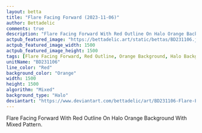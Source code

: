 ```yaml
---
layout: betta
title: "Flare Facing Forward (2023-11-06)"
author: Bettadelic
comments: true
description: "Flare Facing Forward With Red Outline On Halo Orange Background With Mixed Pattern."
actpub_featured_image: "https://bettadelic.art/static/bettas/BD231106.jpg"
actpub_featured_image_width: 1500
actpub_featured_image_height: 1500
tags: [Flare Facing Forward, Red Outline, Orange Background, Halo Background Pattern, Mixed Pattern, November 2023]
unitName: "BD231106"
line_color: "Red"
background_color: "Orange"
width: 1500
height: 1500
algorithm: "Mixed"
background_type: "Halo"
deviantart: "https://www.deviantart.com/bettadelic/art/BD231106-Flare-Facing-Forward-2023-11-06-992853651"
---
```


Flare Facing Forward With Red Outline On Halo Orange Background With Mixed Pattern.
